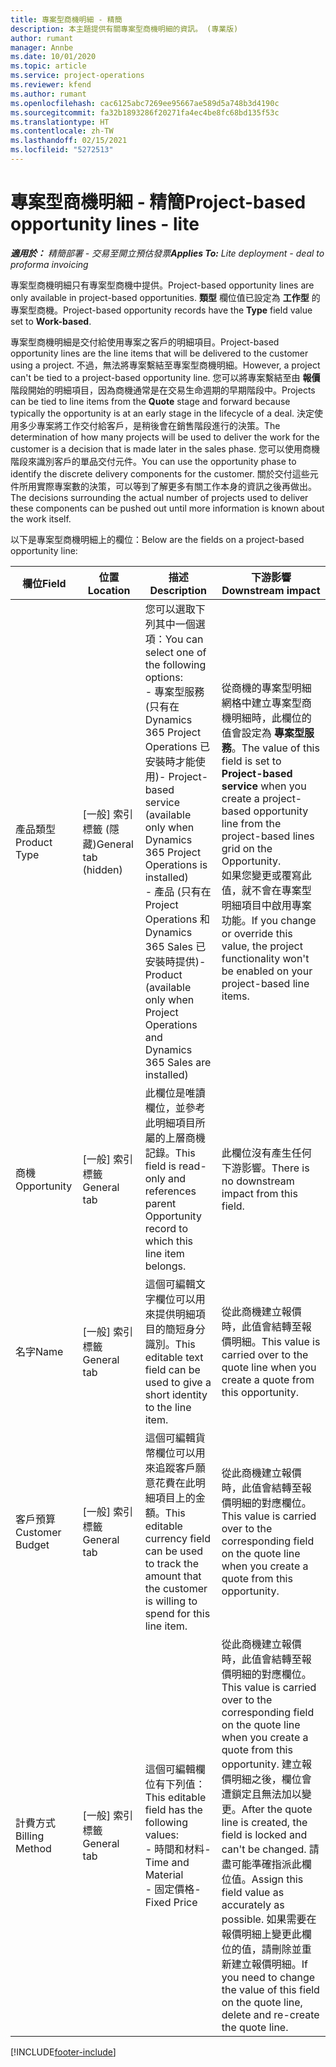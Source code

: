 ```yaml
---
title: 專案型商機明細 - 精簡
description: 本主題提供有關專案型商機明細的資訊。 (專業版)
author: rumant
manager: Annbe
ms.date: 10/01/2020
ms.topic: article
ms.service: project-operations
ms.reviewer: kfend
ms.author: rumant
ms.openlocfilehash: cac6125abc7269ee95667ae589d5a748b3d4190c
ms.sourcegitcommit: fa32b1893286f20271fa4ec4be8fc68bd135f53c
ms.translationtype: HT
ms.contentlocale: zh-TW
ms.lasthandoff: 02/15/2021
ms.locfileid: "5272513"
---
```

# <a name="project-based-opportunity-lines---lite"></a><span data-ttu-id="6a253-104">專案型商機明細 - 精簡</span><span class="sxs-lookup"><span data-stu-id="6a253-104">Project-based opportunity lines - lite</span></span>

<span data-ttu-id="6a253-105">_**適用於：** 精簡部署 - 交易至開立預估發票_</span><span class="sxs-lookup"><span data-stu-id="6a253-105">_**Applies To:** Lite deployment - deal to proforma invoicing_</span></span>

<span data-ttu-id="6a253-106">專案型商機明細只有專案型商機中提供。</span><span class="sxs-lookup"><span data-stu-id="6a253-106">Project-based opportunity lines are only available in project-based opportunities.</span></span> <span data-ttu-id="6a253-107">**類型** 欄位值已設定為 **工作型** 的專案型商機。</span><span class="sxs-lookup"><span data-stu-id="6a253-107">Project-based opportunity records have the **Type** field value set to **Work-based**.</span></span>

<span data-ttu-id="6a253-108">專案型商機明細是交付給使用專案之客戶的明細項目。</span><span class="sxs-lookup"><span data-stu-id="6a253-108">Project-based opportunity lines are the line items that will be delivered to the customer using a project.</span></span> <span data-ttu-id="6a253-109">不過，無法將專案繫結至專案型商機明細。</span><span class="sxs-lookup"><span data-stu-id="6a253-109">However, a project can't be tied to a project-based opportunity line.</span></span> <span data-ttu-id="6a253-110">您可以將專案繫結至由 **報價** 階段開始的明細項目，因為商機通常是在交易生命週期的早期階段中。</span><span class="sxs-lookup"><span data-stu-id="6a253-110">Projects can be tied to line items from the **Quote** stage and forward because typically the opportunity is at an early stage in the lifecycle of a deal.</span></span> <span data-ttu-id="6a253-111">決定使用多少專案將工作交付給客戶，是稍後會在銷售階段進行的決策。</span><span class="sxs-lookup"><span data-stu-id="6a253-111">The determination of how many projects will be used to deliver the work for the customer is a decision that is made later in the sales phase.</span></span> <span data-ttu-id="6a253-112">您可以使用商機階段來識別客戶的單品交付元件。</span><span class="sxs-lookup"><span data-stu-id="6a253-112">You can use the opportunity phase to identify the discrete delivery components for the customer.</span></span> <span data-ttu-id="6a253-113">關於交付這些元件所用實際專案數的決策，可以等到了解更多有關工作本身的資訊之後再做出。</span><span class="sxs-lookup"><span data-stu-id="6a253-113">The decisions surrounding the actual number of projects used to deliver these components can be pushed out until more information is known about the work itself.</span></span>

<span data-ttu-id="6a253-114">以下是專案型商機明細上的欄位：</span><span class="sxs-lookup"><span data-stu-id="6a253-114">Below are the fields on a project-based opportunity line:</span></span>

| <span data-ttu-id="6a253-115">**欄位**</span><span class="sxs-lookup"><span data-stu-id="6a253-115">**Field**</span></span> | <span data-ttu-id="6a253-116">**位置**</span><span class="sxs-lookup"><span data-stu-id="6a253-116">**Location**</span></span> | <span data-ttu-id="6a253-117">**描述**</span><span class="sxs-lookup"><span data-stu-id="6a253-117">**Description**</span></span> | <span data-ttu-id="6a253-118">**下游影響**</span><span class="sxs-lookup"><span data-stu-id="6a253-118">**Downstream impact**</span></span> |
| --- | --- | --- | --- |
| <span data-ttu-id="6a253-119">產品類型</span><span class="sxs-lookup"><span data-stu-id="6a253-119">Product Type</span></span> | <span data-ttu-id="6a253-120">[一般] 索引標籤 (隱藏)</span><span class="sxs-lookup"><span data-stu-id="6a253-120">General tab (hidden)</span></span> | <span data-ttu-id="6a253-121">您可以選取下列其中一個選項：</span><span class="sxs-lookup"><span data-stu-id="6a253-121">You can select one of the following options:</span></span></br><span data-ttu-id="6a253-122">- 專案型服務 (只有在 Dynamics 365 Project Operations 已安裝時才能使用)</span><span class="sxs-lookup"><span data-stu-id="6a253-122">- Project-based service (available only when Dynamics 365 Project Operations is installed)</span></span></br><span data-ttu-id="6a253-123">- 產品 (只有在 Project Operations 和 Dynamics 365 Sales 已安裝時提供)</span><span class="sxs-lookup"><span data-stu-id="6a253-123">- Product (available only when Project Operations and Dynamics 365 Sales are installed)</span></span> | <span data-ttu-id="6a253-124">從商機的專案型明細網格中建立專案型商機明細時，此欄位的值會設定為 **專案型服務**。</span><span class="sxs-lookup"><span data-stu-id="6a253-124">The value of this field is set to **Project-based service** when you create a project-based opportunity line from the project-based lines grid on the Opportunity.</span></span> <br> <span data-ttu-id="6a253-125">如果您變更或覆寫此值，就不會在專案型明細項目中啟用專案功能。</span><span class="sxs-lookup"><span data-stu-id="6a253-125">If you change or override this value, the project functionality won't be enabled on your project-based line items.</span></span> |
| <span data-ttu-id="6a253-126">商機​​</span><span class="sxs-lookup"><span data-stu-id="6a253-126">Opportunity</span></span> | <span data-ttu-id="6a253-127">[一般] 索引標籤</span><span class="sxs-lookup"><span data-stu-id="6a253-127">General tab</span></span> | <span data-ttu-id="6a253-128">此欄位是唯讀欄位，並參考此明細項目所屬的上層商機記錄。</span><span class="sxs-lookup"><span data-stu-id="6a253-128">This field is read-only and references parent Opportunity record to which this line item belongs.</span></span> | <span data-ttu-id="6a253-129">此欄位沒有產生任何下游影響。</span><span class="sxs-lookup"><span data-stu-id="6a253-129">There is no downstream impact from this field.</span></span> |
| <span data-ttu-id="6a253-130">名字</span><span class="sxs-lookup"><span data-stu-id="6a253-130">Name</span></span> | <span data-ttu-id="6a253-131">[一般] 索引標籤</span><span class="sxs-lookup"><span data-stu-id="6a253-131">General tab</span></span> | <span data-ttu-id="6a253-132">這個可編輯文字欄位可以用來提供明細項目的簡短身分識別。</span><span class="sxs-lookup"><span data-stu-id="6a253-132">This editable text field can be used to give a short identity to the line item.</span></span> | <span data-ttu-id="6a253-133">從此商機建立報價時，此值會結轉至報價明細。</span><span class="sxs-lookup"><span data-stu-id="6a253-133">This value is carried over to the quote line when you create a quote from this opportunity.</span></span> |
| <span data-ttu-id="6a253-134">客戶預算</span><span class="sxs-lookup"><span data-stu-id="6a253-134">Customer Budget</span></span> | <span data-ttu-id="6a253-135">[一般] 索引標籤</span><span class="sxs-lookup"><span data-stu-id="6a253-135">General tab</span></span> | <span data-ttu-id="6a253-136">這個可編輯貨幣欄位可以用來追蹤客戶願意花費在此明細項目上的金額。</span><span class="sxs-lookup"><span data-stu-id="6a253-136">This editable currency field can be used to track the amount that the customer is willing to spend for this line item.</span></span> | <span data-ttu-id="6a253-137">從此商機建立報價時，此值會結轉至報價明細的對應欄位。</span><span class="sxs-lookup"><span data-stu-id="6a253-137">This value is carried over to the corresponding field on the quote line when you create a quote from this opportunity.</span></span> |
| <span data-ttu-id="6a253-138">計費方式</span><span class="sxs-lookup"><span data-stu-id="6a253-138">Billing Method</span></span> | <span data-ttu-id="6a253-139">[一般] 索引標籤</span><span class="sxs-lookup"><span data-stu-id="6a253-139">General tab</span></span> | <span data-ttu-id="6a253-140">這個可編輯欄位有下列值：</span><span class="sxs-lookup"><span data-stu-id="6a253-140">This editable field has the following values:</span></span></br><span data-ttu-id="6a253-141">- 時間和材料</span><span class="sxs-lookup"><span data-stu-id="6a253-141">- Time and Material</span></span></br><span data-ttu-id="6a253-142">- 固定價格</span><span class="sxs-lookup"><span data-stu-id="6a253-142">- Fixed Price</span></span> | <span data-ttu-id="6a253-143">從此商機建立報價時，此值會結轉至報價明細的對應欄位。</span><span class="sxs-lookup"><span data-stu-id="6a253-143">This value is carried over to the corresponding field on the quote line when you create a quote from this opportunity.</span></span> <span data-ttu-id="6a253-144">建立報價明細之後，欄位會遭鎖定且無法加以變更。</span><span class="sxs-lookup"><span data-stu-id="6a253-144">After the quote line is created, the field is locked and can't be changed.</span></span> <span data-ttu-id="6a253-145">請盡可能準確指派此欄位值。</span><span class="sxs-lookup"><span data-stu-id="6a253-145">Assign this field value as accurately as possible.</span></span> <span data-ttu-id="6a253-146">如果需要在報價明細上變更此欄位的值，請刪除並重新建立報價明細。</span><span class="sxs-lookup"><span data-stu-id="6a253-146">If you need to change the value of this field on the quote line, delete and re-create the quote line.</span></span> |


[!INCLUDE[footer-include](../../includes/footer-banner.md)]
